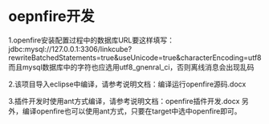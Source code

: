 oepnfire开发
==============

1.openfire安装配置过程中的数据库URL要这样填写：
jdbc:mysql://127.0.0.1:3306/linkcube?rewriteBatchedStatements=true&useUnicode=true&characterEncoding=utf8
而且mysql数据库中的字符也应选用utf8_gnenral_ci，否则离线消息会出现乱码

2.该项目导入eclipse中编译，请参考说明文档：编译运行openfire源码.docx

3.插件开发时使用ant方式编译，请参考说明文档：openfire插件开发.docx
另外，编译openfire也可以使用ant方式，只要在target中选中openfire即可。